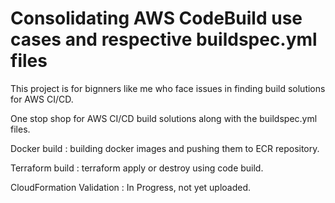 # Consolidating AWS CodeBuild use cases and respective buildspec.yml files

This project is for bignners like me who face issues in finding build solutions for AWS CI/CD.

One stop shop for AWS CI/CD build solutions along with the buildspec.yml files.

Docker build : building docker images and pushing them to ECR repository.

Terraform build : terraform apply or destroy using code build.

CloudFormation Validation : In Progress, not yet uploaded.

